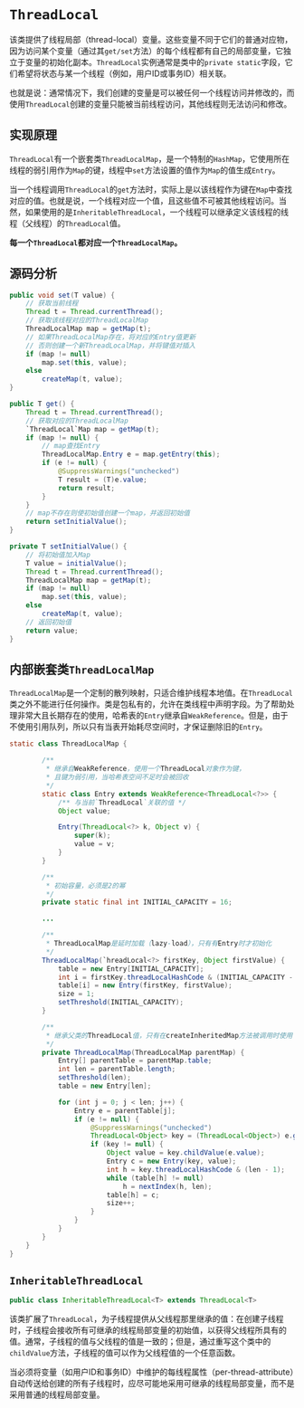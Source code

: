 # `ThreadLocal`

该类提供了线程局部（thread-local）变量。这些变量不同于它们的普通对应物，因为访问某个变量（通过其`get/set`方法）的每个线程都有自己的局部变量，它独立于变量的初始化副本。`ThreadLocal`实例通常是类中的`private static`字段，它们希望将状态与某一个线程（例如，用户ID或事务ID）相关联。

也就是说：通常情况下，我们创建的变量是可以被任何一个线程访问并修改的，而使用`ThreadLocal`创建的变量只能被当前线程访问，其他线程则无法访问和修改。

## 实现原理

`ThreadLocal`有一个嵌套类`ThreadLocalMap`，是一个特制的`HashMap`，它使用所在线程的弱引用作为`Map`的键，线程中`set`方法设置的值作为`Map`的值生成`Entry`。

当一个线程调用`ThreadLocal`的`get`方法时，实际上是以该线程作为键在`Map`中查找对应的值。也就是说，一个线程对应一个值，且这些值不可被其他线程访问。当然，如果使用的是`InheritableThreadLocal`，一个线程可以继承定义该线程的线程（父线程）的`ThreadLocal`值。

**每一个`ThreadLocal`都对应一个`ThreadLocalMap`。**

## 源码分析

```java
public void set(T value) {
    // 获取当前线程
    Thread t = Thread.currentThread();
    // 获取该线程对应的ThreadLocalMap
    ThreadLocalMap map = getMap(t);
    // 如果ThreadLocalMap存在，将对应的Entry值更新
    // 否则创建一个新ThreadLocalMap，并将键值对插入
    if (map != null)
        map.set(this, value);
    else
        createMap(t, value);
}
```

```java
public T get() {
    Thread t = Thread.currentThread();
    // 获取对应的ThreadLocalMap
    `ThreadLocal`Map map = getMap(t);
    if (map != null) {
        // map查找Entry
        ThreadLocalMap.Entry e = map.getEntry(this);
        if (e != null) {
            @SuppressWarnings("unchecked")
            T result = (T)e.value;
            return result;
        }
    }
    // map不存在则使初始值创建一个map，并返回初始值
    return setInitialValue();
}

private T setInitialValue() {
    // 将初始值加入Map
    T value = initialValue();
    Thread t = Thread.currentThread();
    ThreadLocalMap map = getMap(t);
    if (map != null)
        map.set(this, value);
    else
        createMap(t, value);
    // 返回初始值
    return value;
}
```

## 内部嵌套类`ThreadLocalMap`

`ThreadLocalMap`是一个定制的散列映射，只适合维护线程本地值。在`ThreadLocal`类之外不能进行任何操作。类是包私有的，允许在类线程中声明字段。为了帮助处理非常大且长期存在的使用，哈希表的`Entry`继承自`WeakReference`。但是，由于不使用引用队列，所以只有当表开始耗尽空间时，才保证删除旧的`Entry`。

```java
static class ThreadLocalMap {

        /**
         * 继承自WeakReference，使用一个ThreadLocal对象作为键，
         * 且键为弱引用，当哈希表空间不足时会被回收
         */
        static class Entry extends WeakReference<ThreadLocal<?>> {
            /** 与当前`ThreadLocal`关联的值 */
            Object value;

            Entry(ThreadLocal<?> k, Object v) {
                super(k);
                value = v;
            }
        }

        /**
         * 初始容量，必须是2的幂
         */
        private static final int INITIAL_CAPACITY = 16;

        ...

        /**
         * ThreadLocalMap是延时加载（lazy-load），只有有Entry时才初始化
         */
        ThreadLocalMap(`hreadLocal<?> firstKey, Object firstValue) {
            table = new Entry[INITIAL_CAPACITY];
            int i = firstKey.threadLocalHashCode & (INITIAL_CAPACITY - 1);
            table[i] = new Entry(firstKey, firstValue);
            size = 1;
            setThreshold(INITIAL_CAPACITY);
        }

        /**
         * 继承父类的ThreadLocal值，只有在createInheritedMap方法被调用时使用
         */
        private ThreadLocalMap(ThreadLocalMap parentMap) {
            Entry[] parentTable = parentMap.table;
            int len = parentTable.length;
            setThreshold(len);
            table = new Entry[len];

            for (int j = 0; j < len; j++) {
                Entry e = parentTable[j];
                if (e != null) {
                    @SuppressWarnings("unchecked")
                    ThreadLocal<Object> key = (ThreadLocal<Object>) e.get();
                    if (key != null) {
                        Object value = key.childValue(e.value);
                        Entry c = new Entry(key, value);
                        int h = key.threadLocalHashCode & (len - 1);
                        while (table[h] != null)
                            h = nextIndex(h, len);
                        table[h] = c;
                        size++;
                    }
                }
            }
        }
    }
}
```

## `InheritableThreadLocal`

```java
public class InheritableThreadLocal<T> extends ThreadLocal<T>
```

该类扩展了`ThreadLocal`，为子线程提供从父线程那里继承的值：在创建子线程时，子线程会接收所有可继承的线程局部变量的初始值，以获得父线程所具有的值。通常，子线程的值与父线程的值是一致的；但是，通过重写这个类中的`childValue`方法，子线程的值可以作为父线程值的一个任意函数。

当必须将变量（如用户ID和事务ID）中维护的每线程属性（per-thread-attribute）自动传送给创建的所有子线程时，应尽可能地采用可继承的线程局部变量，而不是采用普通的线程局部变量。
